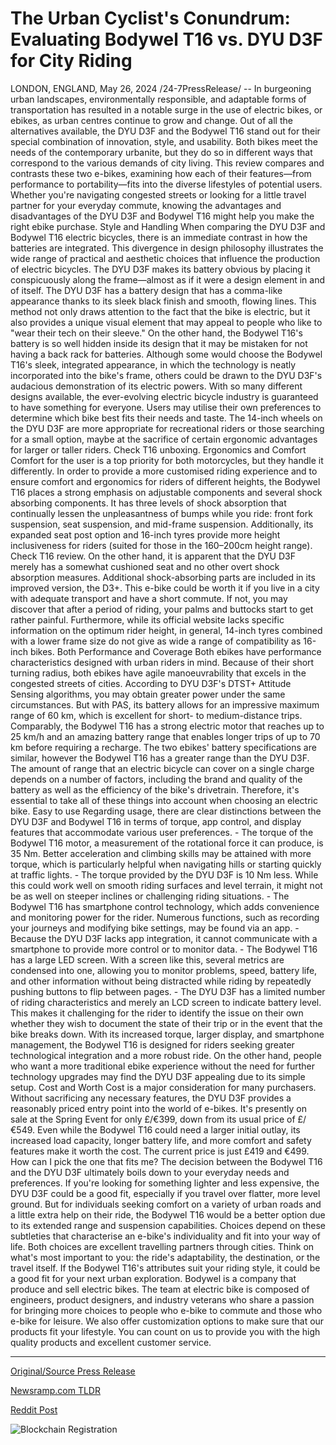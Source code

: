 # The Urban Cyclist's Conundrum: Evaluating Bodywel T16 vs. DYU D3F for City Riding

LONDON, ENGLAND, May 26, 2024 /24-7PressRelease/ -- In burgeoning urban landscapes, environmentally responsible, and adaptable forms of transportation has resulted in a notable surge in the use of electric bikes, or ebikes, as urban centres continue to grow and change. Out of all the alternatives available, the DYU D3F and the Bodywel T16 stand out for their special combination of innovation, style, and usability. Both bikes meet the needs of the contemporary urbanite, but they do so in different ways that correspond to the various demands of city living. This review compares and contrasts these two e-bikes, examining how each of their features—from performance to portability—fits into the diverse lifestyles of potential users. Whether you're navigating congested streets or looking for a little travel partner for your everyday commute, knowing the advantages and disadvantages of the DYU D3F and Bodywel T16 might help you make the right ebike purchase.  Style and Handling When comparing the DYU D3F and Bodywel T16 electric bicycles, there is an immediate contrast in how the batteries are integrated. This divergence in design philosophy illustrates the wide range of practical and aesthetic choices that influence the production of electric bicycles.   The DYU D3F makes its battery obvious by placing it conspicuously along the frame—almost as if it were a design element in and of itself. The DYU D3F has a battery design that has a comma-like appearance thanks to its sleek black finish and smooth, flowing lines. This method not only draws attention to the fact that the bike is electric, but it also provides a unique visual element that may appeal to people who like to "wear their tech on their sleeve."  On the other hand, the Bodywel T16's battery is so well hidden inside its design that it may be mistaken for not having a back rack for batteries. Although some would choose the Bodywel T16's sleek, integrated appearance, in which the technology is neatly incorporated into the bike's frame, others could be drawn to the DYU D3F's audacious demonstration of its electric powers. With so many different designs available, the ever-evolving electric bicycle industry is guaranteed to have something for everyone. Users may utilise their own preferences to determine which bike best fits their needs and taste. The 14-inch wheels on the DYU D3F are more appropriate for recreational riders or those searching for a small option, maybe at the sacrifice of certain ergonomic advantages for larger or taller riders. Check T16 unboxing.  Ergonomics and Comfort Comfort for the user is a top priority for both motorcycles, but they handle it differently. In order to provide a more customised riding experience and to ensure comfort and ergonomics for riders of different heights, the Bodywel T16 places a strong emphasis on adjustable components and several shock absorbing components. It has three levels of shock absorption that continually lessen the unpleasantness of bumps while you ride: front fork suspension, seat suspension, and mid-frame suspension. Additionally, its expanded seat post option and 16-inch tyres provide more height inclusiveness for riders (suited for those in the 160–200cm height range). Check T16 review.  On the other hand, it is apparent that the DYU D3F merely has a somewhat cushioned seat and no other overt shock absorption measures. Additional shock-absorbing parts are included in its improved version, the D3+. This e-bike could be worth it if you live in a city with adequate transport and have a short commute. If not, you may discover that after a period of riding, your palms and buttocks start to get rather painful. Furthermore, while its official website lacks specific information on the optimum rider height, in general, 14-inch tyres combined with a lower frame size do not give as wide a range of compatibility as 16-inch bikes.   Both Performance and Coverage Both ebikes have performance characteristics designed with urban riders in mind. Because of their short turning radius, both ebikes have agile manoeuvrability that excels in the congested streets of cities.   According to DYU D3F's DTST+ Attitude Sensing algorithms, you may obtain greater power under the same circumstances. But with PAS, its battery allows for an impressive maximum range of 60 km, which is excellent for short- to medium-distance trips. Comparably, the Bodywel T16 has a strong electric motor that reaches up to 25 km/h and an amazing battery range that enables longer trips of up to 70 km before requiring a recharge.   The two ebikes' battery specifications are similar, however the Bodywel T16 has a greater range than the DYU D3F. The amount of range that an electric bicycle can cover on a single charge depends on a number of factors, including the brand and quality of the battery as well as the efficiency of the bike's drivetrain. Therefore, it's essential to take all of these things into account when choosing an electric bike.   Easy to use Regarding usage, there are clear distinctions between the DYU D3F and Bodywel T16 in terms of torque, app control, and display features that accommodate various user preferences.  - The torque of the Bodywel T16 motor, a measurement of the rotational force it can produce, is 35 Nm. Better acceleration and climbing skills may be attained with more torque, which is particularly helpful when navigating hills or starting quickly at traffic lights. - The torque provided by the DYU D3F is 10 Nm less. While this could work well on smooth riding surfaces and level terrain, it might not be as well on steeper inclines or challenging riding situations.  - The Bodywel T16 has smartphone control technology, which adds convenience and monitoring power for the rider. Numerous functions, such as recording your journeys and modifying bike settings, may be found via an app. - Because the DYU D3F lacks app integration, it cannot communicate with a smartphone to provide more control or to monitor data.  - The Bodywel T16 has a large LED screen. With a screen like this, several metrics are condensed into one, allowing you to monitor problems, speed, battery life, and other information without being distracted while riding by repeatedly pushing buttons to flip between pages. - The DYU D3F has a limited number of riding characteristics and merely an LCD screen to indicate battery level. This makes it challenging for the rider to identify the issue on their own whether they wish to document the state of their trip or in the event that the bike breaks down.  With its increased torque, larger display, and smartphone management, the Bodywel T16 is designed for riders seeking greater technological integration and a more robust ride. On the other hand, people who want a more traditional ebike experience without the need for further technology upgrades may find the DYU D3F appealing due to its simple setup.  Cost and Worth Cost is a major consideration for many purchasers. Without sacrificing any necessary features, the DYU D3F provides a reasonably priced entry point into the world of e-bikes. It's presently on sale at the Spring Event for only £/€399, down from its usual price of £/€549. Even while the Bodywel T16 could need a larger initial outlay, its increased load capacity, longer battery life, and more comfort and safety features make it worth the cost. The current price is just £419 and €499.  How can I pick the one that fits me? The decision between the Bodywel T16 and the DYU D3F ultimately boils down to your everyday needs and preferences. If you're looking for something lighter and less expensive, the DYU D3F could be a good fit, especially if you travel over flatter, more level ground. But for individuals seeking comfort on a variety of urban roads and a little extra help on their ride, the Bodywel T16 would be a better option due to its extended range and suspension capabilities.  Choices depend on these subtleties that characterise an e-bike's individuality and fit into your way of life. Both choices are excellent travelling partners through cities. Think on what's most important to you: the ride's adaptability, the destination, or the travel itself. If the Bodywel T16's attributes suit your riding style, it could be a good fit for your next urban exploration.  Bodywel is a company that produce and sell electric bikes. The team at electric bike is composed of engineers, product designers, and industry veterans who share a passion for bringing more choices to people who e-bike to commute and those who e-bike for leisure. We also offer customization options to make sure that our products fit your lifestyle. You can count on us to provide you with the high quality products and excellent customer service. 

---

[Original/Source Press Release](https://www.24-7pressrelease.com/press-release/511182/the-urban-cyclists-conundrum-evaluating-bodywel-t16-vs-dyu-d3f-for-city-riding)
                    

[Newsramp.com TLDR](None) 



[Reddit Post](https://www.reddit.com/r/AwardsAndRecognition/comments/1d11iu8/dyu_d3f_vs_bodywel_t16_a_comprehensive_comparison/) 



![Blockchain Registration](https://cdn.newsramp.app/24-7PressRelease/qrcode/245/26/cakemH_A.webp)